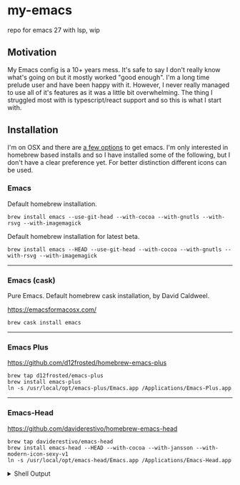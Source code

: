 # my-emacs
repo for emacs 27 with lsp, wip

## Motivation

My Emacs config is a 10+ years mess.
It's safe to say I don't really know what's going on but it
mostly worked "good enough". I'm a long time prelude user and
have been happy with it. However, I never really managed to use
all of it's features as it was a little bit overwhelming. The
thing I struggled most with is typescript/react support and
so this is what I start with.

## Installation

I'm on OSX and there are [a few options](https://www.emacswiki.org/emacs/EmacsForMacOS#toc12) to get emacs. I'm only interested in homebrew based installs and so I have installed some of the following, but I don't have a clear preference yet. For better distinction different icons can be used.

### Emacs 

Default homebrew installation.

``` shell
brew install emacs --use-git-head --with-cocoa --with-gnutls --with-rsvg --with-imagemagick
```

Default homebrew installation for latest beta.

``` shell
brew install emacs --HEAD --use-git-head --with-cocoa --with-gnutls --with-rsvg --with-imagemagick
```
---

### Emacs (cask)

Pure Emacs. Default homebrew cask installation, by David Caldweel.

https://emacsformacosx.com/ 

``` shell
brew cask install emacs
```
---

### Emacs Plus

https://github.com/d12frosted/homebrew-emacs-plus

``` shell
brew tap d12frosted/emacs-plus
brew install emacs-plus
ln -s /usr/local/opt/emacs-plus/Emacs.app /Applications/Emacs-Plus.app
```
---

### Emacs-Head

https://github.com/daviderestivo/homebrew-emacs-head

``` shell
brew tap daviderestivo/emacs-head
brew install emacs-head --HEAD --with-cocoa --with-jansson --with-modern-icon-sexy-v1
ln -s /usr/local/opt/emacs-head/Emacs.app /Applications/Emacs-Head.app
```

<details>
<summary>Shell Output</summary>
``` shell
==> emacs-head
Emacs.app was installed to:
  /usr/local/opt/emacs-head
To link the application:
  ln -s /usr/local/opt/emacs-head/Emacs.app /Applications

To have launchd start daviderestivo/emacs-head/emacs-head now and restart at login:
  brew services start daviderestivo/emacs-head/emacs-head
Or, if you don't want/need a background service you can just run:
  emacs
```
</details>
---

### Emacs-Mac

With native GUI support for Mac OS X, by Mitsuharu Yamamoto.

https://bitbucket.org/mituharu/emacs-mac/src/master/README-mac
https://github.com/railwaycat/homebrew-emacsmacport

``` shell
brew tap railwaycat/emacsmacport
brew cask install emacs-mac
ln -s /usr/local/opt/emacs-mac/Emacs.app /Applications/Emacs-Mac.app
```


## Emacs Profile Switcher

To use different emacs configurations side-by-side.

- https://github.com/plexus/chemacs

## Package Management

- https://github.com/raxod502/straight.el
- use-package

<details>
<summary>use-package cheat sheet</summary>
```elisp
(use-package color-moccur
  ;; the :commands keyword creates autoloads for those commands and defers loading of the module until they are used
  :commands (isearch-moccur isearch-all)
  ;; to bind a key to primary commands within that module
  :bind (("M-s O" . moccur)
         :map isearch-mode-map
         ("M-o" . isearch-moccur)
         ("M-O" . isearch-moccur-all))
  ;; for keymaps, not functions
  :bind-keymap
  ("C-c p" . projectile-command-map)
  ;; use the :init keyword to execute code before a package is loaded
  :init  
  (setq isearch-lazy-highlight t)
  ;; :config can be used to execute code after a package is loaded
  :config
  (use-package moccur-edit))

(use-package ruby-mode
  :mode "\\.rb\\'"
  :interpreter "ruby")

(use-package ruby-mode
  :mode "\\.rb\\'"
  :interpreter "ruby"
  ;; If you need to silence a missing function warning, you can use :functions
  :functions inf-ruby-keys
  :config
  (defun my-ruby-mode-hook ()
    (require 'inf-ruby)
    (inf-ruby-keys))

  (add-hook 'ruby-mode-hook 'my-ruby-mode-hook))

;; The package is "python" but the mode is "python-mode":
(use-package python
  :mode ("\\.py\\'" . python-mode)
  :interpreter ("python" . python-mode))

;; If you aren't using :commands, :bind, :bind*, :bind-keymap, :bind-keymap*, :mode, :interpreter, or :hook (all of which imply :defer you can still defer loading with the :defer keyword:

(use-package ace-jump-mode
  :defer t
  :init
  (autoload 'ace-jump-mode "ace-jump-mode" nil t)
  (bind-key "C-." 'ace-jump-mode))

;; The :hook keyword allows adding functions onto package hooks. Thus, all of the following are equivalent:

(use-package ace-jump-mode
  :hook prog-mode)

(use-package ace-jump-mode
  :hook (prog-mode . ace-jump-mode))

(use-package ace-jump-mode
  :commands ace-jump-mode
  :init
  (add-hook 'prog-mode-hook #'ace-jump-mode))

;; The :custom keyword allows customization of package custom variables.

(use-package comint
  :custom
  (comint-buffer-maximum-size 20000 "Increase comint buffer size.")
  (comint-prompt-read-only t "Make the prompt read only."))

;; The :custom-face keyword allows customization of package custom faces.

(use-package eruby-mode
  :custom-face
  (eruby-standard-face ((t (:slant italic)))))

;; You can use the :if keyword to predicate the loading and initialization of modules.

;; For example, I only want edit-server running for my main, graphical Emacs, not for other Emacsen I may start at the command line:

(use-package edit-server
  :if window-system
  :init
  (add-hook 'after-init-hook 'server-start t)
  (add-hook 'after-init-hook 'edit-server-start t))

;; In another example, we can load things conditional on the operating system:

(use-package exec-path-from-shell
  :if (memq window-system '(mac ns))
  :ensure t
  :config
  (exec-path-from-shell-initialize))

;; The :disabled keyword can turn off a module you're having difficulties with, or stop loading something you're not using at the present time:

(use-package ess-site
  :disabled
  :commands R)

;; using an :after keyword that allows a fairly rich description of the exact conditions when loading should occur. Here is an example:

(use-package hydra
  ;; The :ensure keyword causes the package(s) to be installed automatically if not already present on your system:
  :ensure t
  :load-path "site-lisp/hydra")

(use-package ivy
  :load-path "site-lisp/swiper")

(use-package ivy-hydra
  :after (ivy hydra))

;; use the :defines and :functions keywords to introduce dummy variable and function declarations solely for the sake of the byte-compiler:

(use-package texinfo
  :defines texinfo-section-list
  :commands texinfo-mode
  :init
  (add-to-list 'auto-mode-alist '("\\.texi$" . texinfo-mode)))

;; all that you want to use use-package for is to add a configuration to the eval-after-load hook. In such cases, use the :no-require keyword:

(use-package foo
  :no-require t
  :config
  (message "This is evaluated when `foo' is loaded"))
```
</details>

## Startup Profiling

https://github.com/jschaf/esup

Usage `M-x esup`

## Configuration

- Use custom file for changed default configs to not litter the init file.
- [Fixing wrong PATH on osx](https://github.com/purcell/exec-path-from-shell)
- editorconfig

## UI

- zerodark theme
- https://github.com/roman/golden-ratio.el

## Persistency

- desktop save mode
- savehist

## Locomotion

- windmove

## Convenience

- https://github.com/purcell/whitespace-cleanup-mode
- https://github.com/emacscollective/auto-compile
- https://github.com/justbur/emacs-which-key/
- Ivy/Counsel/Swiper/Smex
  - https://dev.to/deciduously/how-i-emacs-and-so-can-you-packages-m9p
  - https://writequit.org/denver-emacs/presentations/2017-04-11-ivy.html#fnr.1
  - http://bnbeckwith.com/bnb-emacs/#org8e91110
- Company
- Midnight - auto-close buffers if not edited recently
- Focus-autosave-mode - saves buffer when moving to other buffer
- Magit
- Wakatime

## Language support

- https://github.com/jrblevin/markdown-mode
- https://emacs-lsp.github.io/lsp-mode/

- flycheck
  - https://www.flycheck.org/en/latest/index.html
  - https://www.reddit.com/r/emacs/comments/931la6/tip_how_to_adopt_flycheck_as_your_new_best_friend/

## Web.dev

- lsp
- web-mode
- https://github.com/smihica/emmet-mode

# ToDo

- https://www.emacswiki.org/emacs/EmacsClient
- https://patrickskiba.com/emacs/2019/09/07/emacs-for-react-dev.html

# more ideas

- https://github.com/emacs-tw/awesome-emacs
- https://github.com/Wilfred/helpful
- https://github.com/ACEMerlin/lain-emacs
- https://github.com/emacscollective/no-littering

- https://zzamboni.org/post/my-emacs-configuration-with-commentary/
- https://github.com/daedreth/UncleDavesEmacs

- from reddit https://www.reddit.com/r/emacs/comments/hbti7g/is_there_something_better_for_htmlcss_editing/
  - https://emmet.io/
  - https://github.com/veshboo/emacs/blob/master/lisp/textmodes/mhtml-mode.el
  - https://emacs-lsp.github.io/lsp-mode/page/lsp-html/
  - https://emacs-lsp.github.io/lsp-mode/page/lsp-css/

MacOS Dark Mode detection
- https://github.com/daviderestivo/homebrew-emacs-head#system-appearance-change-support
- https://www.reddit.com/r/emacs/comments/h9zoy9/weekly_tipstricketc_thread/fuzucay/

- https://www.emacswiki.org/emacs/GotoChg
- emmet
  - https://github.com/madintist/emacs-config/blob/e21d3b2127c6946bbc9835728e264b88083bd55b/.emacs.d/config/packages/emmet.el

- js-2, rjsx & lsp https://github.com/markx/emacs.d/blob/4bb3dd529647880e6ee399cb8c45d840d672d6d8/config/init-js.el

- https://github.com/d12frosted/flyspell-correct

# commands

- M-x describe-personal-keybindings - to see all such keybindings you've set throughout your .emacs file
- C-h C-a                           - more info about emacs, the start screen
- if you want to know why something is displayed in a particular color, put the cursor on it and type C-u C-x = (the command what-cursor-position with a prefix argument), which displays lots of information about whatever's under the cursor, including its current face.

Emacs Lisp is extremely well documented. [Thanks!](https://github.com/0x7ffc/lain-emacs)

- C-h k documentation for a key stroke
- C-h f documentation for a function
- C-h v documentation for a variable
- C-h b list of all keybindings available in current buffer
- C-h S search symbol in Emacs manual

### from counsel

- ("M-x"     . counsel-M-x)
- ("C-s"     . swiper)
- ("C-x C-f" . counsel-find-file)
- ("C-x C-r" . counsel-recentf)  ; search for recently edited
- ("C-c g"   . counsel-git)      ; search for files in git repo
- ("C-c j"   . counsel-git-grep) ; search for regexp in git repo
- ("C-c /"   . counsel-ag)       ; Use ag for regexp
- ("C-x l"   . counsel-locate)
- ("C-x C-f" . counsel-find-file)
- ("<f1> f"  . counsel-describe-function)
- ("<f1> v"  . counsel-describe-variable)
- ("<f1> l"  . counsel-find-library)
- ("<f2> i"  . counsel-info-lookup-symbol)
- ("<f2> u"  . counsel-unicode-char)
- ("C-c C-r" . ivy-resume)       ; Resume last Ivy-based completion

### Emmet-mode

- C-j expand snippet (emmet-expand-line)

- Go to Edit Point - Traverse between important code points in HTML:
- <C-M-left> is "Previous Edit Point" (M-x emmet-prev-edit-point)
- <C-M-right> is "Next Edit Point" (M-x emmet-next-edit-point)

## Troubleshooting

- `M-x package-refresh-contents`   if a package won't be loaded
- `M-x flycheck-verify-setup`


